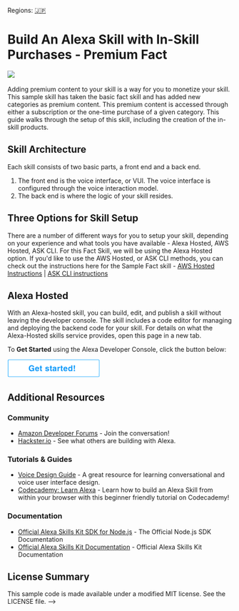 Regions:  [🇯🇵](../../tree/ja-JP) 

# Build An Alexa Skill with In-Skill Purchases - Premium Fact
<img src="https://m.media-amazon.com/images/G/01/mobile-apps/dex/alexa/alexa-skills-kit/tutorials/fact/header._TTH_.png" />

Adding premium content to your skill is a way for you to monetize your skill.  This sample skill has taken the basic fact skill and has added new categories as premium content.  This premium content is accessed through either a subscription or the one-time purchase of a given category.  This guide walks through the setup of this skill, including the creation of the in-skill products.

## Skill Architecture
Each skill consists of two basic parts, a front end and a back end.
1. The front end is the voice interface, or VUI. The voice interface is configured through the voice interaction model.
2. The back end is where the logic of your skill resides.

## Three Options for Skill Setup
There are a number of different ways for you to setup your skill, depending on your experience and what tools you have available - Alexa Hosted, AWS Hosted, ASK CLI. For this Fact Skill, we will be using the Alexa Hosted option. If you'd like to  use the AWS Hosted, or ASK CLI methods, you can check out the instructions here for the Sample Fact skill - [AWS Hosted Instructions](https://github.com/alexa/skill-sample-nodejs-fact/blob/master/instructions/setup-vui-aws-hosted.md) | [ASK CLI instructions](https://github.com/alexa/skill-sample-nodejs-fact/blob/master/instructions/cli.md)


## Alexa Hosted
With an Alexa-hosted skill, you can build, edit, and publish a skill without leaving the developer console. The skill includes a code editor for managing and deploying the backend code for your skill. For details on what the Alexa-Hosted skills service provides, open this page in a new tab.

To **Get Started** using the Alexa Developer Console, click the button below:

[![Get Started](./getting-started.png)](./instructions/1-setup-vui-alexa-hosted.md)

## Additional Resources

### Community
* [Amazon Developer Forums](https://forums.developer.amazon.com/spaces/165/index.html) - Join the conversation!
* [Hackster.io](https://www.hackster.io/amazon-alexa) - See what others are building with Alexa.

### Tutorials & Guides
* [Voice Design Guide](https://developer.amazon.com/designing-for-voice/) - A great resource for learning conversational and voice user interface design.
* [Codecademy: Learn Alexa](https://www.codecademy.com/learn/learn-alexa) - Learn how to build an Alexa Skill from within your browser with this beginner friendly tutorial on Codecademy!

### Documentation
* [Official Alexa Skills Kit SDK for Node.js](http://alexa.design/node-sdk-docs) - The Official Node.js SDK Documentation
* [Official Alexa Skills Kit Documentation](https://developer.amazon.com/docs/ask-overviews/build-skills-with-the-alexa-skills-kit.html) - Official Alexa Skills Kit Documentation

## License Summary

This sample code is made available under a modified MIT license. See the LICENSE file. -->
